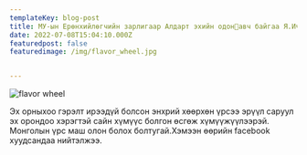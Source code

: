 ```yaml
---
templateKey: blog-post
title: МУ-ын Ерөнхийлөгчийн зарлигаар Алдарт эхийн одон🥇авч байгаа Я.Ичинхорлоо, Ш.Балжмаа, Б.Золжаргал нарт өнөөдөр одонг нь гардуулж өглөө.👏👏👏
date: 2022-07-08T15:04:10.000Z
featuredpost: false
featuredimage: /img/flavor_wheel.jpg


---
```

![flavor wheel](/img/flavor_wheel.jpg)

Эх орныхоо гэрэлт ирээдүй болсон энхрий хөөрхөн үрсээ эрүүл саруул эх орондоо хэрэгтэй сайн хүмүүс болгон өсгөж хүмүүжүүлээрэй. Монголын үрс маш олон болох болтугай.Хэмээн өөрийн facebook хуудсандаа нийтэлжээ.

